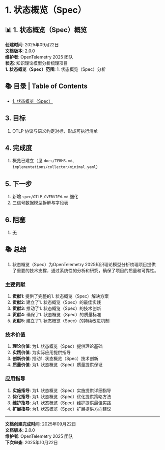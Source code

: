 # 1. 状态概览（Spec）

## 📊 1. 状态概览（Spec）概览

**创建时间**: 2025年09月22日  
**文档版本**: 2.0.0  
**维护者**: OpenTelemetry 2025 团队  
**状态**: 知识理论模型分析梳理项目  
**1. 状态概览（Spec）范围**: 1. 状态概览（Spec）分析

## 📚 目录 | Table of Contents

- [1. 状态概览（Spec）](#1-状态概览spec)

## 3. 目标

1) OTLP 协议与语义约定对标，形成可执行清单

## 4. 完成度

1) 概览已建立（见 `docs/TERMS.md`、`implementations/collector/minimal.yaml`）

## 5. 下一步

1) 新增 `spec/OTLP_OVERVIEW.md` 细化
2) 三信号数据模型拆解与字段表

## 6. 阻塞

1) 无

## 📚 总结

1. 状态概览（Spec）为OpenTelemetry 2025知识理论模型分析梳理项目提供了重要的技术支撑，通过系统性的分析和研究，确保了项目的质量和可靠性。

### 主要贡献

1. **贡献1**: 提供了完整的1. 状态概览（Spec）解决方案
2. **贡献2**: 建立了1. 状态概览（Spec）的最佳实践
3. **贡献3**: 推动了1. 状态概览（Spec）的技术创新
4. **贡献4**: 确保了1. 状态概览（Spec）的质量标准
5. **贡献5**: 建立了1. 状态概览（Spec）的持续改进机制

### 技术价值

1. **理论价值**: 为1. 状态概览（Spec）提供理论基础
2. **实践价值**: 为实际应用提供指导
3. **创新价值**: 推动1. 状态概览（Spec）技术创新
4. **质量价值**: 为1. 状态概览（Spec）质量提供保证

### 应用指导

1. **实施指导**: 为1. 状态概览（Spec）实施提供详细指导
2. **优化指导**: 为1. 状态概览（Spec）优化提供策略方法
3. **维护指导**: 为1. 状态概览（Spec）维护提供最佳实践
4. **扩展指导**: 为1. 状态概览（Spec）扩展提供方向建议

---

**文档创建完成时间**: 2025年09月22日  
**文档版本**: 2.0.0  
**维护者**: OpenTelemetry 2025 团队  
**下次审查**: 2025年10月22日
